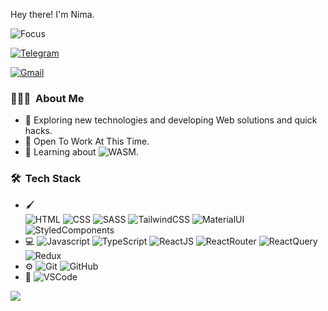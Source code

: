 Hey there! I'm Nima.

![Focus](https://img.shields.io/badge/Focus-Frontend-brightgreen)

<a href="https://t.me/nima_n_i" target="_blank"><img src="https://img.shields.io/badge/-Telegram-2CA5E0?style=flat&labelColor=2CA5E0&logo=telegram&logoColor=white" alt="Telegram"></a>



<a href = "mailto: nima.er.84@gmail.com"><img src="https://img.shields.io/badge/Gmail-D14836?style=flat&logo=gmail&logoColor=white" alt="Gmail"></a>

<h3> 👨🏻‍💻 &nbsp;About Me </h3>

- 🤔 Exploring new technologies and developing Web solutions and quick hacks.
- 💼 Open To Work At This Time.
- 🌱 Learning about ![WASM](https://img.shields.io/badge/-Jest-A14957?style=flat&logo=jest&logoColor=white).

<h3> 🛠 &nbsp;Tech Stack</h3>

- :paintbrush:	
  ![HTML](https://img.shields.io/badge/-HTML-E34F26?style=flat&logo=html5&logoColor=white)
  ![CSS](https://img.shields.io/badge/-CSS-1572B6?style=flat&logo=css3&logoColor=white)
  ![SASS](https://img.shields.io/badge/-SASS-CC6699?style=flat&logo=sass&logoColor=white)
  ![TailwindCSS](https://img.shields.io/badge/-Tailwind_CSS-38B2AC?style=flat&logo=tailwindCss&logoColor=white)
  ![MaterialUI](https://img.shields.io/badge/-Material_UI-0081CB?style=flat&logo=mui&logoColor=white)
  ![StyledComponents](https://img.shields.io/badge/-Styled_Components-DB7093?style=flat&logo=styledcomponents&logoColor=white)
- 💻
  ![Javascript](https://img.shields.io/badge/-Javascript-F7DF1E?style=flat&logo=javascript&logoColor=black)
  ![TypeScript](https://img.shields.io/badge/-TypeScript-007ACC?style=flat&logo=typeScript&logoColor=white)
  ![ReactJS](https://img.shields.io/badge/-React_JS-20232A?style=flat&logo=react&logoColor=61DAFB)
  ![ReactRouter](https://img.shields.io/badge/-React_Router-CA4245?style=flat&logo=reactrouter&logoColor=white)
  ![ReactQuery](https://img.shields.io/badge/-React_Query-042035?style=flat&logo=reactquery&logoColor=white)
  ![Redux](https://img.shields.io/badge/-Redux_Thunk_Saga-593D88?style=flat&logo=redux&logoColor=white)
- ⚙️
  ![Git](https://img.shields.io/badge/-Git-333333?style=flat&logo=git)
  ![GitHub](https://img.shields.io/badge/-GitHub-333333?style=flat&logo=github)
- 🔧
  ![VSCode](https://img.shields.io/badge/-VSCode-333333?style=flat&logo=visualstudiocode&logoColor=277dff)

<img src="https://github-readme-stats.vercel.app/api?username=NimaNaderi&theme=nord&show_icons=true" />
